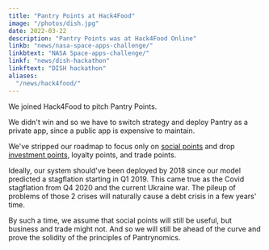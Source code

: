 ```yaml
---
title: "Pantry Points at Hack4Food"
image: "/photos/dish.jpg"
date: 2022-03-22
description: "Pantry Points was at Hack4Food Online"
linkb: "news/nasa-space-apps-challenge/"
linkbtext: "NASA Space-apps-challenge/"
linkf: "news/dish-hackathon"
linkftext: "DISH hackathon"
aliases:
  "/news/hack4food/"
---
```


We joined Hack4Food to pitch Pantry Points. 

We didn't win and so we have to switch strategy and deploy Pantry as a private app, since a public app is expensive to maintain.

We've stripped our roadmap to focus only on [social points](https://superphysics.org/social/economics/solutions/swap-donations) and drop [investment points](/articles/investment-points), loyalty points, and trade points. 

Ideally, our system should've been deployed by 2018 since our model predicted a stagflation starting in Q1 2019. This came true as the Covid stagflation from Q4 2020 and the current Ukraine war. The pileup of problems of those 2 crises will naturally cause a debt crisis in a few years' time. 

By such a time, we assume that social points will still be useful, but business and trade might not. And so we will still be ahead of the curve and prove the solidity of the principles of Pantrynomics.  
